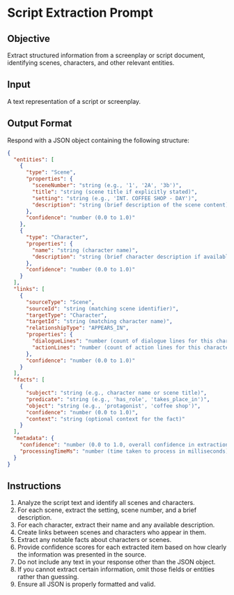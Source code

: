 # Script Extraction Prompt

## Objective
Extract structured information from a screenplay or script document, identifying scenes, characters, and other relevant entities.

## Input
A text representation of a script or screenplay.

## Output Format
Respond with a JSON object containing the following structure:

```json
{
  "entities": [
    {
      "type": "Scene",
      "properties": {
        "sceneNumber": "string (e.g., '1', '2A', '3b')",
        "title": "string (scene title if explicitly stated)",
        "setting": "string (e.g., 'INT. COFFEE SHOP - DAY')",
        "description": "string (brief description of the scene content)"
      },
      "confidence": "number (0.0 to 1.0)"
    },
    {
      "type": "Character",
      "properties": {
        "name": "string (character name)",
        "description": "string (brief character description if available)"
      },
      "confidence": "number (0.0 to 1.0)"
    }
  ],
  "links": [
    {
      "sourceType": "Scene",
      "sourceId": "string (matching scene identifier)",
      "targetType": "Character",
      "targetId": "string (matching character name)",
      "relationshipType": "APPEARS_IN",
      "properties": {
        "dialogueLines": "number (count of dialogue lines for this character in this scene)",
        "actionLines": "number (count of action lines for this character in this scene)"
      },
      "confidence": "number (0.0 to 1.0)"
    }
  ],
  "facts": [
    {
      "subject": "string (e.g., character name or scene title)",
      "predicate": "string (e.g., 'has_role', 'takes_place_in')",
      "object": "string (e.g., 'protagonist', 'coffee shop')",
      "confidence": "number (0.0 to 1.0)",
      "context": "string (optional context for the fact)"
    }
  ],
  "metadata": {
    "confidence": "number (0.0 to 1.0, overall confidence in extraction)",
    "processingTimeMs": "number (time taken to process in milliseconds)"
  }
}
```

## Instructions
1. Analyze the script text and identify all scenes and characters.
2. For each scene, extract the setting, scene number, and a brief description.
3. For each character, extract their name and any available description.
4. Create links between scenes and characters who appear in them.
5. Extract any notable facts about characters or scenes.
6. Provide confidence scores for each extracted item based on how clearly the information was presented in the source.
7. Do not include any text in your response other than the JSON object.
8. If you cannot extract certain information, omit those fields or entities rather than guessing.
9. Ensure all JSON is properly formatted and valid.
